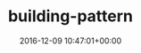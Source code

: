---
title:		"building-pattern"
type:		"upload"
description:		"TBC"
date:		"2016-12-09 10:47:01+00:00"
album:		"experimental"
filename:		"building-pattern.md"
series:		""
cl_public_id:		"experimental/building-pattern"
cl_version:		1497004427
format:		"tiff"
bytes:		2869740
width:		2158
height:		1440
exposure_mode:		"Auto"
program:		"Aperture-priority AE"
aperture:		"2.8"
focal_length:		"70.0 mm"
iso:		"200"
shutter_speed:		"1/500"
metering:		"Multi-segment"
flash:		"Off, Did not fire"
white_balance:		"Custom"
colour_temp:		"5400"
has_crop:		"true"
orientation:		"Horizontal (normal)"
camera_model:		"NIKON D800"
lens_info:		"24-70mm f/2.8"
artist:		"No artist info"
x_resolution:		"300"
y_resolution:		"300"
---